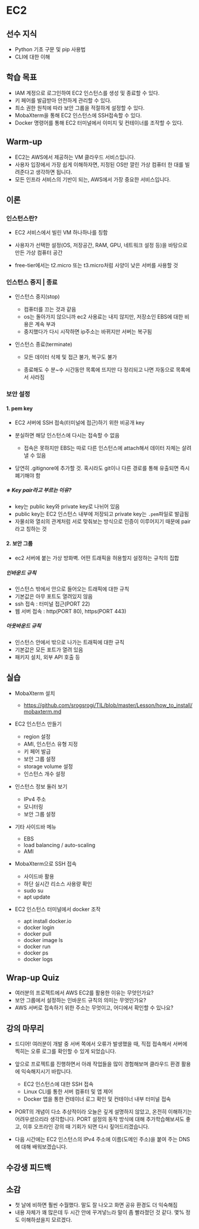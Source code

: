 # EC2



## 선수 지식

- Python 기초 구문 및 pip 사용법
- CLI에 대한 이해



## 학습 목표

- IAM 계정으로 로그인하여 EC2 인스턴스를 생성 및 종료할 수 있다.
- 키 페어를 발급받아 안전하게 관리할 수 있다.
- 최소 권한 원칙에 따라 보안 그룹을 적절하게 설정할 수 있다.
- MobaXterm을 통해 EC2 인스턴스에 SSH접속할 수 있다.
- Docker 명령어를 통해 EC2 터미널에서 이미지 및 컨테이너를 조작할 수 있다.



## Warm-up

- EC2는 AWS에서 제공하는 VM 클라우드 서비스입니다.
- 사용자 입장에서 가장 쉽게 이해하자면, 지정된 OS만 깔린 가상 컴퓨터 한 대를 빌려준다고 생각하면 됩니다.
- 모든 인프라 서비스의 기반이 되는, AWS에서 가장 중요한 서비스입니다.



## 이론

### 인스턴스란?

- EC2 서비스에서 빌린 VM 하나하나를 칭함

- 사용자가 선택한 설정(OS, 저장공간, RAM, GPU, 네트워크 설정 등)을 바탕으로 만든 가상 컴퓨터 공간

- free-tier에서는 t2.micro 또는 t3.micro처럼 사양이 낮은 서버를 사용할 것



### 인스턴스 중지 | 종료

- 인스턴스 중지(stop)
  - 컴퓨터를 끄는 것과 같음
  - os는 돌아가지 않으니까 ec2 사용료는 내지 않지만, 저장소인 EBS에 대한 비용은 계속 부과
  - 중지했다가 다시 시작하면 ip주소는 바뀌지만 서버는 복구됨

- 인스턴스 종료(terminate)

  - 모든 데이터 삭제 및 접근 불가, 복구도 불가


  - 종료해도 수 분~수 시간동안 목록에 뜨지만 다 정리되고 나면 자동으로 목록에서 사라짐



### 보안 설정

#### 1. pem key

- EC2 서버에 SSH 접속(터미널에 접근)하기 위한 비공개 key
- 분실하면 해당 인스턴스에 다시는 접속할 수 없음
  - 접속은 못하지만 EBS는 따로 다른 인스턴스에 attach해서 데이터 자체는 살려낼 수 있음

- 당연히 .gitignore에 추가할 것. 혹시라도 git이나 다른 경로를 통해 유출되면 즉시 폐기해야 함

##### ※ Key pair라고 부르는 이유?

- key는 public key와 private key로 나뉘어 있음
- public key는 EC2 인스턴스 내부에 저장되고 private key는 `.pem`파일로 발급됨
- 자물쇠와 열쇠의 관계처럼 서로 맞춰보는 방식으로 인증이 이루어지기 때문에 pair라고 칭하는 것



#### 2. 보안 그룹

- ec2 서버에 붙는 가상 방화벽. 어떤 트래픽을 허용할지 설정하는 규칙의 집합

##### 인바운드 규칙

- 인스턴스 밖에서 안으로 들어오는 트래픽에 대한 규칙
- 기본값은 아무 포트도 열려있지 않음
- ssh 접속 : 터미널 접근(PORT 22)
- 웹 서버 접속 : http(PORT 80), https(PORT 443)



##### 아웃바운드 규칙

- 인스턴스 안에서 밖으로 나가는 트래픽에 대한 규칙
- 기본값은 모든 포트가 열려 있음
- 패키지 설치, 외부 API 호출 등



## 실습

- MobaXterm 설치
  - https://github.com/srogsrogi/TIL/blob/master/Lesson/how_to_install/mobaxterm.md
  
- EC2 인스턴스 만들기
  - region 설정
  - AMI, 인스턴스 유형 지정
  - 키 페어 발급
  - 보안 그룹 설정
  - storage volume 설정
  - 인스턴스 개수 설정
- 인스턴스 정보 둘러 보기
  - IPv4 주소
  - 모니터링
  - 보안 그룹 설정

- 기타 사이드바 메뉴
  - EBS
  - load balancing / auto-scaling
  - AMI

- MobaXterm으로 SSH 접속
  - 사이드바 활용
  - 하단 실시간 리소스 사용량 확인
  - sudo su
  - apt update
- EC2 인스턴스 터미널에서 docker 조작
  - apt install docker.io
  - docker login
  - docker pull
  - docker image ls
  - docker run
  - docker ps
  - docker logs



## Wrap-up Quiz

- 여러분의 프로젝트에서 AWS EC2를 활용한 이유는 무엇인가요?
- 보안 그룹에서 설정하는 인바운드 규칙의 의미는 무엇인가요?
- AWS 서버로 접속하기 위한 주소는 무엇이고, 어디에서 확인할 수 있나요?



## 강의 마무리

- 드디어! 여러분이 개발 중 서버 쪽에서 오류가 발생했을 때, 직접 접속해서 서버에 찍히는 오류 로그를 확인할 수 있게 되었습니다.
- 앞으로 프로젝트를 진행하면서 아래 작업들을 많이 경험해보며 클라우드 환경 활용에 익숙해지시기 바랍니다.
  - EC2 인스턴스에 대한 SSH 접속
  - Linux CLI를 통한 서버 컴퓨터 및 앱 제어
  - Docker 앱을 통한 컨테이너 로그 확인 및 컨테이너 내부 터미널 접속
- PORT의 개념이 다소 추상적이라 오늘은 깊게 설명하지 않았고, 온전히 이해하기는 어려우셨으리라 생각합니다. PORT 설정의 동작 방식에 대해 추가학습해보셔도 좋고, 이후 오프라인 강의 때 기회가 되면 다시 짚어드리겠습니다.

- 다음 시간에는 EC2 인스턴스의 IPv4 주소에 이름(도메인 주소)을 붙여 주는 DNS에 대해 배워보겠습니다.



## 수강생 피드백



## 소감

- 첫 날에 비하면 훨씬 수월했다. 말도 잘 나오고 화면 공유 환경도 더 익숙해짐
- 내용 자체가 꽤 많은데 두 시간 안에 꾸겨넣느라 말이 좀 빨라졌던 것 같다. 몇% 정도 이해하셨을지 모르겠다.